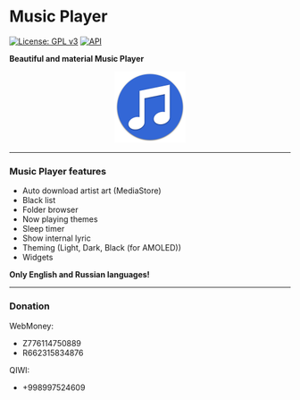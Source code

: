 # Music Player

[![License: GPL v3](https://img.shields.io/badge/License-GPL%20v3-blue.svg)](https://github.com/MaxFour/Music-Player/blob/master/LICENSE)
[![API](https://img.shields.io/badge/API-16%2B-orange.svg?style=flat-square)](https://android-arsenal.com/api?level=16)

**Beautiful and material Music Player** <p align="center"><img width="128" height="128" src="images/Icon.png" /></p>

--------

### Music Player features

- Auto download artist art (MediaStore)
- Black list
- Folder browser
- Now playing themes
- Sleep timer
- Show internal lyric
- Theming (Light, Dark, Black (for AMOLED))
- Widgets

**Only English and Russian languages!**

--------

### Donation

WebMoney:
- Z776114750889
- R662315834876

QIWI:
- +998997524609